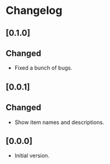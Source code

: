 # Changelog

## [0.1.0]

## Changed

- Fixed a bunch of bugs.

## [0.0.1]

## Changed

- Show item names and descriptions.

## [0.0.0]

- Initial version.
